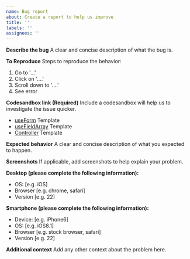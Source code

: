 ```yaml
---
name: Bug report
about: Create a report to help us improve
title: ''
labels: ''
assignees: ''
---
```


**Describe the bug**
A clear and concise description of what the bug is.

**To Reproduce**
Steps to reproduce the behavior:

1. Go to '...'
2. Click on '....'
3. Scroll down to '....'
4. See error

**Codesandbox link (Required)**
Include a codesandbox will help us to investigate the issue quicker.

- [useForm](https://codesandbox.io/s/react-hook-form-useform-template-lsm61) Template
- [useFieldArray](https://codesandbox.io/s/react-hook-form-usefieldarray-template-q0jek) Template
- [Controller](https://codesandbox.io/s/react-hook-form-controller-template-yu0z5) Template

**Expected behavior**
A clear and concise description of what you expected to happen.

**Screenshots**
If applicable, add screenshots to help explain your problem.

**Desktop (please complete the following information):**

- OS: [e.g. iOS]
- Browser [e.g. chrome, safari]
- Version [e.g. 22]

**Smartphone (please complete the following information):**

- Device: [e.g. iPhone6]
- OS: [e.g. iOS8.1]
- Browser [e.g. stock browser, safari]
- Version [e.g. 22]

**Additional context**
Add any other context about the problem here.
